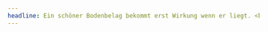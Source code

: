 ```yaml
---
headline: Ein schöner Bodenbelag bekommt erst Wirkung wenn er liegt. <br />Wir sind Ihre Bodenleger mit handwerklicher Passion in der Region Freiburg.
---
```

